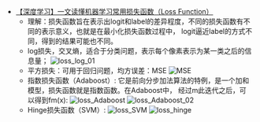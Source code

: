 * [【深度学习】一文读懂机器学习常用损失函数（Loss Function）](https://cloud.tencent.com/developer/article/1165263)
    * 理解：损失函数旨在表示出logit和label的差异程度，不同的损失函数有不同的表示意义，也就是在最小化损失函数过程中，
    logit逼近label的方式不同，得到的结果可能也不同。
    * log损失，交叉熵，适合于分类问题，表示每个像素表示为某一类之后的信息量；
    ![loss_log_01](readme/20.90-01-loss_log_01.png)
    * 平方损失：可用于回归问题，均方误差：MSE
    ![MSE](readme/20.90-01-MSE.png)
    * 指数损失函数（Adaboost）: 它是前向分步加法算法的特例，是一个加和模型，损失函数就是指数函数。在Adaboost中，
    经过m此迭代之后，可以得到fm(x):
    ![loss_Adaboost](readme/20.90-01-loss_Adaboost.png)
    ![loss_Adaboost_02](readme/20.90-01-loss_Adaboost_02.png)
    * Hinge损失函数（SVM）:
    ![loss_SVM](readme/20.90-01-loss_SVM.png)
    ![loss_hinge](readme/20.90-01-loss_hinge.png)